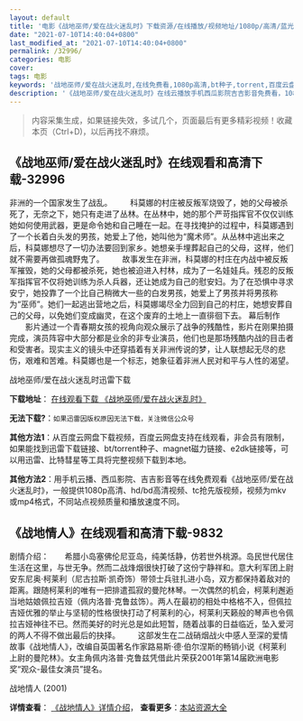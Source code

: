 ```yaml
---
layout: default
title: '电影《战地巫师/爱在战火迷乱时》下载资源/在线播放/视频地址/1080p/高清/蓝光'
date: "2021-07-10T14:40:04+0800"
last_modified_at: "2021-07-10T14:40:04+0800"
permalink: /32996/
categories: 电影
cover:
tags: 电影
keywords: '战地巫师/爱在战火迷乱时,在线免费看,1080p高清,bt种子,torrent,百度云盘,magnet,磁力链,迅雷下载资源'
description: '《战地巫师/爱在战火迷乱时》在线云播放手机西瓜影院吉吉影音免费看，1080p高清bd/hd未删减完整版和tc抢先枪版，mkv/mp4格式，附带bt/torrent种子、magnet/磁力链、百度云盘、网盘资源迅雷下载链接'
---
```


>内容采集生成，如果链接失效，多试几个，页面最后有更多精彩视频！收藏本页（Ctrl+D)，以后再找不麻烦。


## 《战地巫师/爱在战火迷乱时》在线观看和高清下载-32996

非洲的一个国家发生了战乱。 　　科莫娜的村庄被反叛军烧毁了，她的父母被杀死了，无奈之下，她只有走进了丛林。在丛林中，她的那个严苛指挥官不仅仅训练她如何使用武器，更是命令她和自己睡在一起。在寻找掩护的过程中，科莫娜遇到了一个长着白头发的男孩，她爱上了他，她叫他为&ldquo;魔术师&rdquo;。从丛林中逃出来之后，科莫娜想尽了一切办法要回到家乡。她想亲手埋葬起自己的父母，这样，他们就不需要再做孤魂野鬼了。 　　故事发生在非洲，科莫娜的村庄在内战中被反叛军摧毁，她的父母都被杀死，她也被迫进入村林，成为了一名娃娃兵。残忍的反叛军指挥官不仅将她训练为杀人兵器，还让她成为自己的慰安妇。为了在恐惧中寻求安宁，她投靠了一个比自己稍微大一些的白发男孩，她爱上了男孩并将男孩称为&ldquo;巫师”。她们一起逃出营地之后，科莫娜竭尽全力回到自己的村庄，她想安葬自己的父母，以免她们变成幽灵，在这个废弃的土地上一直徘徊下去。 幕后制作 　　影片通过一个青春期女孩的视角向观众展示了战争的残酷性，影片在刚果拍摄完成，演员阵容中大部分都是业余的非专业演员，他们也是那场残酷内战的目击者和受害者。现实主义的镜头中还穿插着有关非洲传说的梦，让人联想起无尽的悲伤，艰难和苦难。科莫娜也是一个标志，她象征着非洲人民对和平与人性的渴望。</p>


战地巫师/爱在战火迷乱时迅雷下载

**下载地址**： [在线观看下载 《战地巫师/爱在战火迷乱时》](https://www.993dy.com//vod-detail-id-15789.html) 


**无法下载?**：`如果迅雷因版权原因无法下载，关注微信公众号 `

**其他方法1**：从百度云网盘下载视频，百度云网盘支持在线观看，非会员有限制，如果能找到迅雷下载链接、bt/torrent种子、magnet磁力链接、e2dk链接等，可以用迅雷、比特彗星等工具将完整视频下载到本地。

**其他方法2**：用手机云播、西瓜影院、吉吉影音等在线免费观看《战地巫师/爱在战火迷乱时》，一般提供1080p高清、hd/bd高清视频、tc抢先版视频，视频为mkv或mp4格式，不同站点视频质量和播放速度不同。


## 《战地情人》在线观看和高清下载-9832

剧情介绍：　　希腊小岛塞佛伦尼亚岛，纯美恬静，仿若世外桃源。岛民世代居住生活在这里，与世无争。然而二战烽烟很快打破了这份宁静祥和。意大利军团上尉安东尼奥·柯莱利（尼古拉斯·凯奇饰）带领士兵驻扎进小岛，双方都保持着敌对的距离。跟随柯莱利的唯有一把排遣孤寂的曼陀林琴。一次偶然的机会，柯莱利邂逅当地姑娘佩拉吉娅（佩内洛普·克鲁兹饰）。两人在最初的相处中格格不入，但佩拉吉娅优雅的举止与坚韧的性格很快打动了柯莱利的心，柯莱利天籁般的琴声也令佩拉吉娅神往不已。然而美好的时光总是如此短暂，随着战事的日益临近，坠入爱河的两人不得不做出最后的抉择。 　　这部发生在二战硝烟战火中感人至深的爱情故事《战地情人》，改编自英国著名作家路易斯·德·伯尔涅斯的畅销小说《柯莱利上尉的曼陀林》。女主角佩内洛普·克鲁兹凭借此片荣获2001年第14届欧洲电影奖“观众-最佳女演员”提名。


战地情人 (2001)

**详情查看**： [《战地情人》详情介绍](/movie/9832/)， **查看更多**：[本站资源大全](/movie/t/all/)

